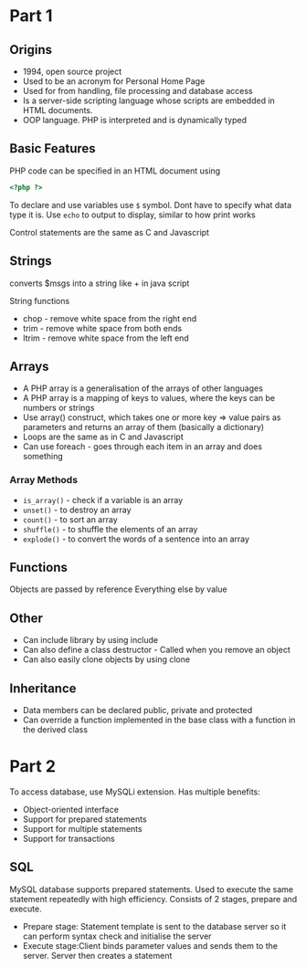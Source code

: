 # Part 1
## Origins
- 1994, open source project
- Used to be an acronym for Personal Home Page
- Used for from handling, file processing and database access
- Is a server-side scripting language whose scripts are embedded in HTML documents.
- OOP language. PHP is interpreted and is dynamically typed

## Basic Features
PHP code can be specified in an HTML document using
```php
<?php ?>
```

To declare and use variables use `$` symbol. Dont have to specify what data type it is.
Use `echo` to output to display, similar to how print works 

Control statements are the same as C and Javascript
## Strings
converts $msgs into a string like + in java script

String functions
- chop - remove white space from the right end
- trim - remove white space from both ends
- ltrim - remove white space from the left end

## Arrays
- A PHP array is a generalisation of the arrays of other languages
- A PHP array is a mapping of keys to values, where the keys can be numbers or strings
- Use array() construct, which takes one or more key => value pairs as parameters and returns an array of them (basically a dictionary)
- Loops are the same as in C and Javascript
- Can use foreach - goes through each item in an array and does something 

### Array Methods
- `is_array()` - check if a variable is an array
- `unset()` - to destroy an array
- `count()` - to sort an array
- `shuffle()` - to shuffle the elements of an array
- `explode()` - to convert the words of a sentence into an array

## Functions
Objects are passed by reference
Everything else by value

## Other
- Can include library by using include
- Can also define a class destructor - Called when you remove an object
- Can also easily clone objects by using clone

## Inheritance
- Data members can be declared public, private and protected
- Can override a function implemented in the base class with a function in the derived class

# Part 2
To access database, use MySQLi extension.
Has multiple benefits:
- Object-oriented interface
- Support for prepared statements
- Support for multiple statements
- Support for transactions

## SQL
MySQL database supports prepared statements. Used to execute the same statement repeatedly with high efficiency. Consists of 2 stages, prepare and execute.
 - Prepare stage: Statement template is sent to the database server so it can perform syntax check and initialise the server
 - Execute stage:Client binds parameter values and sends them to the server. Server then creates a statement